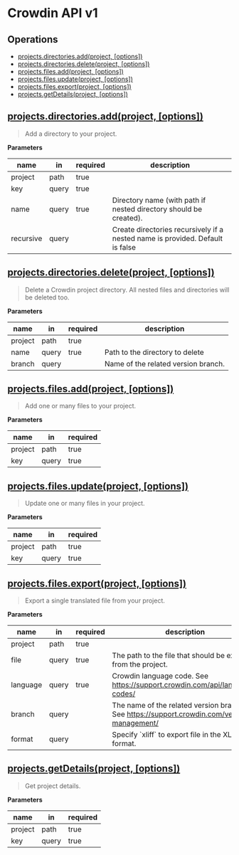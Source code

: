 
# Crowdin API v1

## Operations

- [projects.directories.add(project, [options])](#projects-directories-add)
- [projects.directories.delete(project, [options])](#projects-directories-delete)
- [projects.files.add(project, [options])](#projects-files-add)
- [projects.files.update(project, [options])](#projects-files-update)
- [projects.files.export(project, [options])](#projects-files-export)
- [projects.getDetails(project, [options])](#projects-get-details)

<a id="projects-directories-add" href="#projects-directories-add">
  <h2>projects.directories.add(project, [options])</h2>
</a>

> Add a directory to your project.

**Parameters**

| name      | in    | required | description                                                                   |
| --------- | ----- | -------- | ----------------------------------------------------------------------------- |
| project   | path  | true     |                                                                               |
| key       | query | true     |                                                                               |
| name      | query | true     | Directory name (with path if nested directory should be created).             |
| recursive | query |          | Create directories recursively if a nested name is provided. Default is false |

<a id="projects-directories-delete" href="#projects-directories-delete">
  <h2>projects.directories.delete(project, [options])</h2>
</a>

> Delete a Crowdin project directory. All nested files and directories will be deleted too.

**Parameters**

| name    | in    | required | description                         |
| ------- | ----- | -------- | ----------------------------------- |
| project | path  | true     |                                     |
| name    | query | true     | Path to the directory to delete     |
| branch  | query |          | Name of the related version branch. |

<a id="projects-files-add" href="#projects-files-add">
  <h2>projects.files.add(project, [options])</h2>
</a>

> Add one or many files to your project.

**Parameters**

| name    | in    | required |
| ------- | ----- | -------- |
| project | path  | true     |
| key     | query | true     |

<a id="projects-files-update" href="#projects-files-update">
  <h2>projects.files.update(project, [options])</h2>
</a>

> Update one or many files in your project.

**Parameters**

| name    | in    | required |
| ------- | ----- | -------- |
| project | path  | true     |
| key     | query | true     |

<a id="projects-files-export" href="#projects-files-export">
  <h2>projects.files.export(project, [options])</h2>
</a>

> Export a single translated file from your project.

**Parameters**

| name     | in    | required | description                                                                                  |
| -------- | ----- | -------- | -------------------------------------------------------------------------------------------- |
| project  | path  | true     |                                                                                              |
| file     | query | true     | The path to the file that should be exported from the project.                               |
| language | query | true     | Crowdin language code. See https://support.crowdin.com/api/language-codes/                   |
| branch   | query |          | The name of the related version branch. See https://support.crowdin.com/versions-management/ |
| format   | query |          | Specify &#x60;xliff&#x60; to export file in the XLIFF file format.                                     |

<a id="projects-get-details" href="#projects-get-details">
  <h2>projects.getDetails(project, [options])</h2>
</a>

> Get project details.

**Parameters**

| name    | in    | required |
| ------- | ----- | -------- |
| project | path  | true     |
| key     | query | true     |

